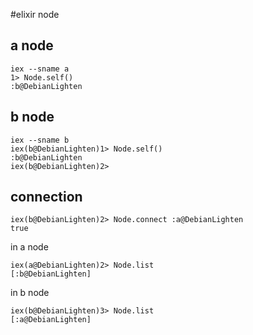 #elixir node
## a node
```
iex --sname a
1> Node.self()
:b@DebianLighten

```
## b node
```
iex --sname b
iex(b@DebianLighten)1> Node.self()
:b@DebianLighten
iex(b@DebianLighten)2>

```
## connection
```
iex(b@DebianLighten)2> Node.connect :a@DebianLighten
true
```
in a node
```
iex(a@DebianLighten)2> Node.list
[:b@DebianLighten]
```
in b node
```
iex(b@DebianLighten)3> Node.list
[:a@DebianLighten]
```
